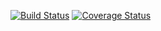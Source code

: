 [![Build Status](https://travis-ci.org/slippStudy/franchise.svg?branch=recruitmanage)](https://travis-ci.org/slippStudy/franchise)
[![Coverage Status](https://coveralls.io/repos/github/slippStudy/franchise/badge.svg?branch=recruitmanage)](https://coveralls.io/github/slippStudy/franchise?branch=recruitmanage)

